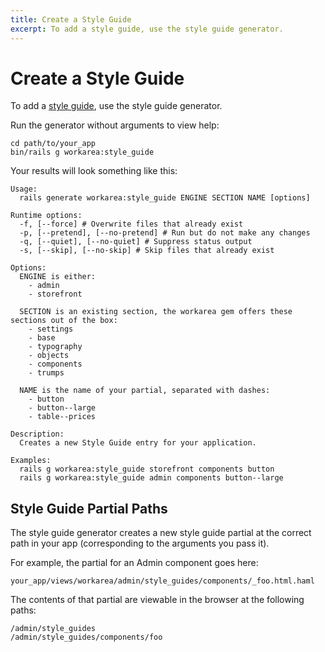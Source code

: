 ```yaml
---
title: Create a Style Guide
excerpt: To add a style guide, use the style guide generator.
---
```


# Create a Style Guide

To add a [style guide](style-guides.html), use the style guide generator.

Run the generator without arguments to view help:

```
cd path/to/your_app
bin/rails g workarea:style_guide
```

Your results will look something like this:

```
Usage:
  rails generate workarea:style_guide ENGINE SECTION NAME [options]

Runtime options:
  -f, [--force] # Overwrite files that already exist
  -p, [--pretend], [--no-pretend] # Run but do not make any changes
  -q, [--quiet], [--no-quiet] # Suppress status output
  -s, [--skip], [--no-skip] # Skip files that already exist

Options:
  ENGINE is either:
    - admin
    - storefront

  SECTION is an existing section, the workarea gem offers these sections out of the box:
    - settings
    - base
    - typography
    - objects
    - components
    - trumps

  NAME is the name of your partial, separated with dashes:
    - button
    - button--large
    - table--prices

Description:
  Creates a new Style Guide entry for your application.

Examples:
  rails g workarea:style_guide storefront components button
  rails g workarea:style_guide admin components button--large
```

## Style Guide Partial Paths

The style guide generator creates a new style guide partial at the correct path in your app (corresponding to the arguments you pass it).

For example, the partial for an Admin component goes here:

```
your_app/views/workarea/admin/style_guides/components/_foo.html.haml
```

The contents of that partial are viewable in the browser at the following paths:

```
/admin/style_guides
/admin/style_guides/components/foo
```

